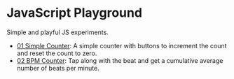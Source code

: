 # JavaScript Playground

Simple and playful JS experiments.

- [01 Simple Counter](01_simple-counter): A simple counter with buttons to increment the count and reset the count to zero.
- [02 BPM Counter](02_BPM-counter): Tap along with the beat and get a cumulative average number of beats per minute.
